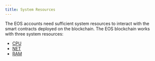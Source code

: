 ```yaml
---
title: System Resources
---
```


The EOS accounts need sufficient system resources to interact with the smart contracts deployed on the blockchain.
The EOS blockchain works with three system resources:

* [CPU](03_cpu.md)
* [NET](04_net.md)
* [RAM](05_ram.md)
